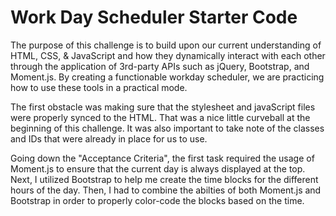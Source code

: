 # Work Day Scheduler Starter Code
The purpose of this challenge is to build upon our current understanding of HTML, CSS, & JavaScript and how they dynamically interact with each other through the application of 3rd-party APIs such as jQuery, Bootstrap, and Moment.js.  By creating a functionable workday scheduler, we are practicing how to use these tools in a practical mode.

The first obstacle was making sure that the stylesheet and javaScript files were properly synced to the HTML. That was a nice little curveball at the beginning of this challenge. It was also important to take note of the classes and IDs that were already in place for us to use. 

Going down the "Acceptance Criteria", the first task required the usage of Moment.js to ensure that the current day is always displayed at the top. Next, I utilized Bootstrap to help me create the time blocks for the different hours of the day.  Then, I had to combine the abilties of both Moment.js and Bootstrap in order to properly color-code the blocks based on the time.

